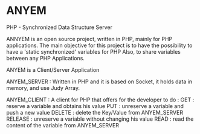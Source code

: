 # ANYEM
PHP - Synchronized Data Structure Server 

ANNYEM is an open source project, written in PHP, mainly for PHP applications.
The main objective for this project is to have the possibility to have a 'static synchronized' variables for PHP
Also, to share variables between any PHP Applications.

ANYEM is a Client/Server Application

ANYEM_SERVER : Written in PHP and it is based on Socket, it holds data in memory, and use Judy Array.

ANYEM_CLIENT : A client for PHP that offers for the developer to do :
GET     : reserve a variable and obtains his value
PUT     : unreserve a variable and push a new value
DELETE  : delete the Key/Value from ANYEM_SERVER
RELEASE : unreserve a variable without changing his value
READ    : read the content of the variable from ANYEM_SERVER

